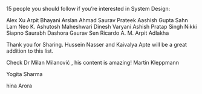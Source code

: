 15 people you should follow if you’re interested in System Design:

Alex Xu
Arpit Bhayani
Arslan Ahmad
Saurav Prateek
Aashish Gupta
Sahn Lam
Neo K.
Ashutosh Maheshwari
Dinesh Varyani
Ashish Pratap Singh 
Nikki Siapno
Saurabh Dashora
Gaurav Sen
Ricardo A. M.
Arpit Adlakha

Thank you for Sharing. Hussein Nasser and Kaivalya Apte will be a great addition to this list.

Check Dr Milan Milanović , his content is amazing!
Martin Kleppmann

Yogita Sharma



hina Arora
